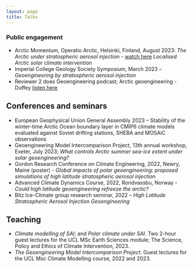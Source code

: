 ```yaml
---
layout: page
title: Talks
---
```


### Public engagement
* Arctic Momentum, Operatio Arctic, Helsinki, Finland, August 2023:
	*The Arctic under stratospheric aerosol injection* - [watch here](https://www.youtube.com/watch?v=_z-OwNu_8Uo&t=9s)
	*Localised Arctic solar climate intervention* 
* Imperial College Geology Society Symposium, March 2023 – *Geoengineering by stratospheric aerosol injection*
* Reviewer 2 does Geoengineering podcast; Arctic geoengineering - Duffey [listen here](https://podcasts.apple.com/us/podcast/arctic-geoengineering-duffey/id1529459393?i=1000616912775)

## Conferences and seminars
* European Geophysical Union General Assembly 2023 – Stability of the winter-time Arctic Ocean boundary layer in CMIP6 climate models evaluated against Soviet drifting stations, SHEBA and MOSAiC observations
* Geoengineering Model Intercomparison Project, 13th annual workshop, Exeter, July 2023; *What controls Arctic summer sea-ice extent under solar geoengineering?*
* Gordon Research Conference on Climate Engineering, 2022, Newry, Maine (poster) - *Global impacts of polar geoengineering: proposed simulations of high latitude stratospheric aerosol injection*
* Advanced Climate Dynamics Course, 2022, Rondvassbu, Norway - *Could high latitude geoengineering refreeze the arctic?*
* Bitz Ice-Climate group research seminar, 2022 – *High Latitude Stratospheric Aerosol Injection Geoengineering*

## Teaching
* *Climate modelling of SAI*; and _Polar climate under SAI_. Two 2-hour guest lectures for the UCL MSc Earth Sciences module; The Science, Policy and Ethics of Climate Intervention, 2023.
* *The Geoengineering Model Intercomparison Project*. Guest lectures for the UCL Msc Climate Modelling course, 2022 and 2023. 
